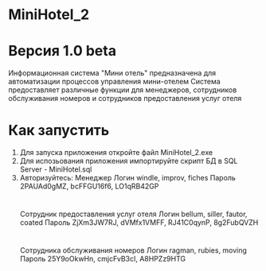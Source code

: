 # MiniHotel_2
# Версия 1.0 beta
  Информационная система "Мини отель" предназначена для автоматизации процессов управления мини-отелем
  Система предоставляет различные функции для менеджеров, сотрудников обслуживания номеров и сотрудников предоставления услуг отеля
# Как запустить
  1. Для запуска приложения откройте файл MiniHotel_2.exe
  2. Для испозьования приложения импортируйте скрипт БД в SQL Server - MiniHotel.sql
  3. Авторизуйтесь:
     Менеджер
       Логин windle, improv, fiches
       Пароль 2PAUAd0gMZ, bcFFGU16f6, LO1qRB42GP
     #
     Сотрудник предоставления услуг отеля
       Логин bellum, siller, fautor, coated
       Пароль ZjXm3JW7RJ, dVMfx1VMFF, RJ41C0qynP, 8g2FubQVZH
     #
     Сотрудника обслуживания номеров
       Логин ragman, rubies, moving
       Пароль 25Y9oOkwHn, cmjcFvB3cI, A8HPZz9HTG

     
     

     


